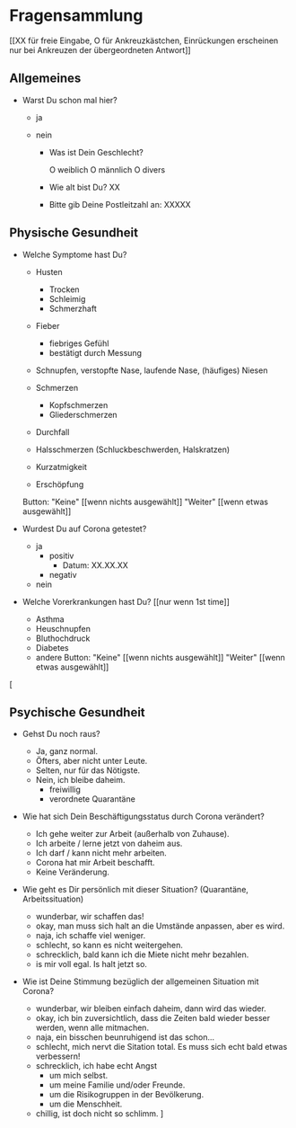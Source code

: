 

# Fragensammlung

[[XX für freie Eingabe, O für Ankreuzkästchen, Einrückungen erscheinen nur bei Ankreuzen der übergeordneten Antwort]]

## Allgemeines
* Warst Du schon mal hier? 

    * ja
    * nein
        
        * Was ist Dein Geschlecht?

            O weiblich
            O männlich
            O divers

        * Wie alt bist Du? 
            XX
            
        * Bitte gib Deine Postleitzahl an:
            XXXXX

## Physische Gesundheit

* Welche Symptome hast Du?
    * Husten
        *  Trocken
        *  Schleimig
        *  Schmerzhaft

    * Fieber
        * fiebriges Gefühl
        * bestätigt durch Messung

    * Schnupfen, verstopfte Nase, laufende Nase, (häufiges) Niesen
        
    * Schmerzen
        * Kopfschmerzen
        * Gliederschmerzen

    * Durchfall

    * Halsschmerzen (Schluckbeschwerden, Halskratzen)

    * Kurzatmigkeit

    * Erschöpfung

    Button: "Keine" [[wenn nichts ausgewählt]]
            "Weiter" [[wenn etwas ausgewählt]]


* Wurdest Du auf Corona getestet?
    * ja
        * positiv
            * Datum: XX.XX.XX
        * negativ
    * nein

* Welche Vorerkrankungen hast Du? [[nur wenn 1st time]]

    * Asthma
    * Heuschnupfen
    * Bluthochdruck
    * Diabetes
    * andere
    Button: "Keine" [[wenn nichts ausgewählt]]
            "Weiter" [[wenn etwas ausgewählt]]
            

[
## Psychische Gesundheit

* Gehst Du noch raus?
    * Ja, ganz normal.
    * Öfters, aber nicht unter Leute.
    * Selten, nur für das Nötigste.
    * Nein, ich bleibe daheim.
        * freiwillig
        * verordnete Quarantäne


* Wie hat sich Dein Beschäftigungsstatus durch Corona verändert?

    * Ich gehe weiter zur Arbeit (außerhalb von Zuhause).
    * Ich arbeite / lerne jetzt von daheim aus.
    * Ich darf / kann nicht mehr arbeiten.
    * Corona hat mir Arbeit beschafft.
    * Keine Veränderung.

* Wie geht es Dir persönlich mit dieser Situation? (Quarantäne, Arbeitssituation)
     *  wunderbar, wir schaffen das!
     *  okay, man muss sich halt an die Umstände anpassen, aber es wird.
     *  naja, ich schaffe viel weniger.
     *  schlecht, so kann es nicht weitergehen.
     *  schrecklich, bald kann ich die Miete nicht mehr bezahlen.
     *  is mir voll egal. Is halt jetzt so. 

* Wie ist Deine Stimmung bezüglich der allgemeinen Situation mit Corona?
    * wunderbar, wir bleiben einfach daheim, dann wird das wieder.
    * okay, ich bin zuversichtlich, dass die Zeiten bald wieder besser werden, wenn alle mitmachen.
    * naja, ein bisschen beunruhigend ist das schon...
    * schlecht, mich nervt die Sitation total. Es muss sich echt bald etwas verbessern!
    * schrecklich, ich habe echt Angst
        * um mich selbst.
        * um meine Familie und/oder Freunde.
        * um die Risikogruppen in der Bevölkerung.
        * um die Menschheit.
    * chillig, ist doch nicht so schlimm. ]
